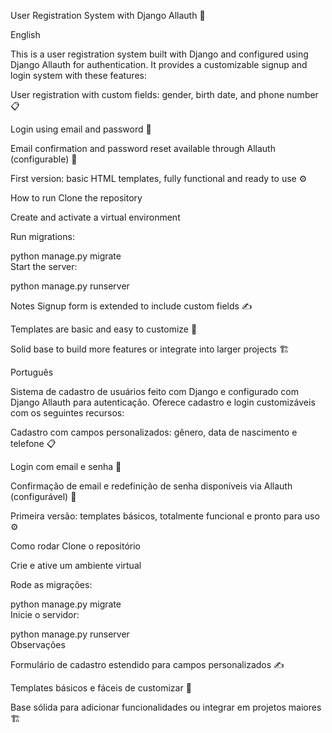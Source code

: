 User Registration System with Django Allauth 🚀



English


This is a user registration system built with Django and configured using Django Allauth for authentication.
It provides a customizable signup and login system with these features:

User registration with custom fields: gender, birth date, and phone number 📋

Login using email and password 🔐

Email confirmation and password reset available through Allauth (configurable) 📧

First version: basic HTML templates, fully functional and ready to use ⚙️

How to run
Clone the repository

Create and activate a virtual environment

Run migrations:


python manage.py migrate  
Start the server:


python manage.py runserver  

Notes
Signup form is extended to include custom fields ✍️

Templates are basic and easy to customize 🎨

Solid base to build more features or integrate into larger projects 🏗️



Português


Sistema de cadastro de usuários feito com Django e configurado com Django Allauth para autenticação.
Oferece cadastro e login customizáveis com os seguintes recursos:

Cadastro com campos personalizados: gênero, data de nascimento e telefone 📋

Login com email e senha 🔐

Confirmação de email e redefinição de senha disponíveis via Allauth (configurável) 📧

Primeira versão: templates básicos, totalmente funcional e pronto para uso ⚙️

Como rodar
Clone o repositório

Crie e ative um ambiente virtual

Rode as migrações:


python manage.py migrate  
Inicie o servidor:


python manage.py runserver  
Observações


Formulário de cadastro estendido para campos personalizados ✍️

Templates básicos e fáceis de customizar 🎨

Base sólida para adicionar funcionalidades ou integrar em projetos maiores 🏗️
